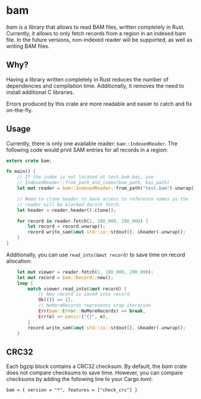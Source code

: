 # bam

*bam* is a library that allows to read BAM files, written completely in Rust. Currently, it
allows to only fetch records from a region in an indexed bam file. In the future versions,
non-indexed reader will be supported, as well as writing BAM files.

## Why?

Having a library written completely in Rust reduces the number of dependencies and compilation time.
Additionally, it removes the need to install additional C libraries.

Errors produced by this crate are more readable and easier to catch and fix on-the-fly.

## Usage

Currently, there is only one available reader: `bam::IndexedReader`. The following code would
print SAM entries for all records in a region:

```rust
extern crate bam;

fn main() {
    // If the index is not located at test.bam.bai, use
    // IndexedReader::from_path_and_index(bam_path, bai_path)
    let mut reader = bam::IndexedReader::from_path("test.bam").unwrap();

    // Need to clone header to have access to reference names as the
    // reader will be blocked durint fetch.
    let header = reader.header().clone();

    for record in reader.fetch(1, 100_000, 200_000) {
        let record = record.unwrap();
        record.write_sam(&mut std::io::stdout(), &header).unwrap();
    }
}
```

Additionally, you can use `read_into(&mut record)` to save time on record allocation:
```rust
    let mut viewer = reader.fetch(1, 100_000, 200_000);
    let mut record = bam::Record::new();
    loop {
        match viewer.read_into(&mut record) {
            // New record is saved into record
            Ok(()) => {},
            // NoMoreRecords represents stop iteration
            Err(bam::Error::NoMoreRecords) => break,
            Err(e) => panic!("{}", e),
        }
        record.write_sam(&mut std::io::stdout(), &header).unwrap();
    }
```

## CRC32

Each bgzip block contains a CRC32 checksum. By default, the *bam* crate does not compare 
checksums to save time.
However, you can compare checksums by adding the following line to your Cargo.toml:
```
bam = { version = "*", features = ["check_crc"] }
```